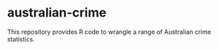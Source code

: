 # australian-crime
This repository provides R code to wrangle a range of Australian crime statistics.
